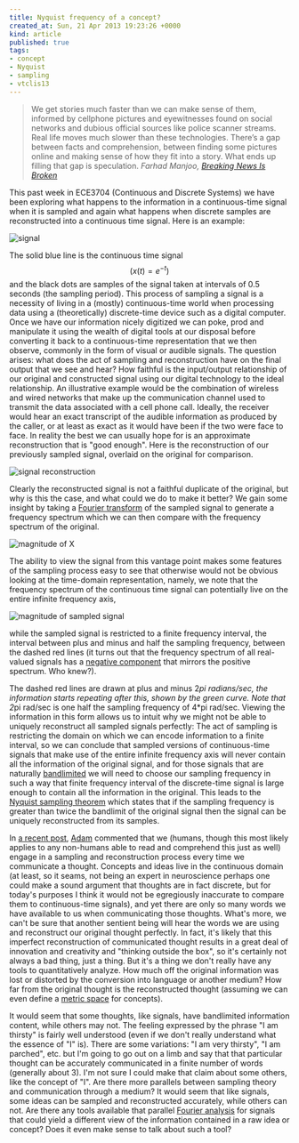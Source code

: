 ```yaml
---
title: Nyquist frequency of a concept?
created_at: Sun, 21 Apr 2013 19:23:26 +0000
kind: article
published: true
tags:
- concept
- Nyquist
- sampling
- vtclis13
---
```


> We get stories much faster than we can make sense of them, informed
> by cellphone pictures and eyewitnesses found on social networks and
> dubious official sources like police scanner streams. Real life
> moves much slower than these technologies. There’s a gap between
> facts and comprehension, between finding some pictures online and
> making sense of how they fit into a story. What ends up filling that
> gap is speculation. <cite>Farhad Manjoo, [Breaking News Is Broken](http://www.slate.com/articles/technology/technology/2013/04/boston_bombing_breaking_news_don_t_watch_cable_shut_off_twitter_you_d_be.html)</cite>

This past week in ECE3704 (Continuous and Discrete Systems) we have
been exploring what happens to the information in a continuous-time
signal when it is sampled and again what happens when discrete samples
are reconstructed into a continuous time signal. Here is an example:

![signal](/assets/posts/signal.png)

The solid blue line is the continuous time signal $$(x(t)=e^{-t})$$ and the black dots are samples of the signal taken at intervals of 0.5 seconds (the sampling period). This process of sampling a signal is a necessity of living in a (mostly) continuous-time world when processing data using a (theoretically) discrete-time device such as a digital computer. Once we have our information nicely digitized we can poke, prod and manipulate it using the wealth of digital tools at our disposal before converting it back to a continuous-time representation that we then observe, commonly in the form of visual or audible signals. The question arises: what does the act of sampling and reconstruction have on the final output that we see and hear? How faithful is the input/output relationship of our original and constructed signal using our digital technology to the ideal relationship. An illustrative example would be the combination of wireless and wired networks that make up the communication channel used to transmit the data associated with a cell phone call. Ideally, the receiver would hear an exact transcript of the audible information as produced by the caller, or at least as exact as it would have been if the two were face to face. In reality the best we can usually hope for is an approximate reconstruction that is "good enough". Here is the reconstruction of our previously sampled signal, overlaid on the original for comparison.

![signal reconstruction](/assets/posts/signal_con.png)

 Clearly the reconstructed signal is not a faithful duplicate of the original, but why is this the case, and what could we do to make it better? We gain some insight by taking a [Fourier transform](http://en.wikipedia.org/wiki/Fourier_transform) of the sampled signal to generate a frequency spectrum which we can then compare with the frequency spectrum of the original.

![magnitude of X](/assets/posts/magX.png)

 The ability to view the signal from this vantage point makes some features of the sampling process easy to see that otherwise would not be obvious looking at the time-domain representation, namely, we note that the frequency spectrum of the continuous time signal can potentially live on the entire infinite frequency axis,

![magnitude of sampled signal](/assets/posts/magXstar.png)

 while the sampled signal is restricted to a finite frequency interval, the interval between plus and minus and half the sampling frequency, between the dashed red lines (it turns out that the frequency spectrum of all real-valued signals has a [negative component](http://en.wikipedia.org/wiki/Negative_frequency) that mirrors the positive spectrum. Who knew?).

 The dashed red lines are drawn at plus and minus 2*pi radians/sec, the information starts repeating after this, shown by the green curve. Note that 2*pi rad/sec is one half the sampling frequency of 4*pi rad/sec. Viewing the information in this form allows us to intuit why we might not be able to uniquely reconstruct all sampled signals perfectly: The act of sampling is restricting the domain on which we can encode information to a finite interval, so we can conclude that sampled versions of continuous-time signals that make use of the entire infinite frequency axis will never contain all the information of the original signal, and for those signals that are naturally [bandlimited](https://en.wikipedia.org/wiki/Bandlimiting) we will need to choose our sampling frequency in such a way that finite frequency interval of the discrete-time signal is large enough to contain all the information in the original. This leads to the [Nyquist sampling theorem](https://en.wikipedia.org/wiki/Nyquist_sampling) which states that if the sampling frequency is greater than twice the bandlimit of the original signal then the signal can be uniquely reconstructed from its samples.

 In [a recent post](https://blogs.lt.vt.edu/oddwallaby/2013/04/17/medium/), [Adam](https://blogs.lt.vt.edu/oddwallaby/author/aburke3/) commented that we (humans, though this most likely applies to any non-humans able to read and comprehend this just as well) engage in a sampling and reconstruction process every time we communicate a thought. Concepts and ideas live in the continuous domain (at least, so it seams, not being an expert in neuroscience perhaps one could make a sound argument that thoughts are in fact discrete, but for today's purposes I think it would not be egregiously inaccurate to compare them to continuous-time signals), and yet there are only so many words we have available to us when communicating those thoughts. What's more, we can't be sure that another sentient being will hear the words we are using and reconstruct our original thought perfectly. In fact, it's likely that this imperfect reconstruction of communicated thought results in a great deal of innovation and creativity and "thinking outside the box", so it's certainly not always a bad thing, just a thing. But it's a thing we don't really have any tools to quantitatively analyze. How much off the original information was lost or distorted by the conversion into language or another medium? How far from the original thought is the reconstructed thought (assuming we can even define a [metric space](http://en.wikipedia.org/wiki/Metric_space#Definition) for concepts).

 It would seem that some thoughts, like signals, have bandlimited information content, while others may not. The feeling expressed by the phrase "I am thirsty" is fairly well understood (even if we don't really understand what the essence of "I" is). There are some variations: "I am very thirsty", "I am parched", etc. but I'm going to go out on a limb and say that that particular thought can be accurately communicated in a finite number of words (generally about 3). I'm not sure I could make that claim about some others, like the concept of "I". Are there more parallels between sampling theory and communication through a medium? It would seem that like signals, some ideas can be sampled and reconstructed accurately, while others can not. Are there any tools available that parallel [Fourier analysis](https://en.wikipedia.org/wiki/Fourier_analysis) for signals that could yield a different view of the information contained in a raw idea or concept? Does it even make sense to talk about such a tool?

